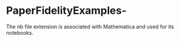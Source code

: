 # PaperFidelityExamples-
The nb file extension is associated with Mathematica and used for its notebooks.
